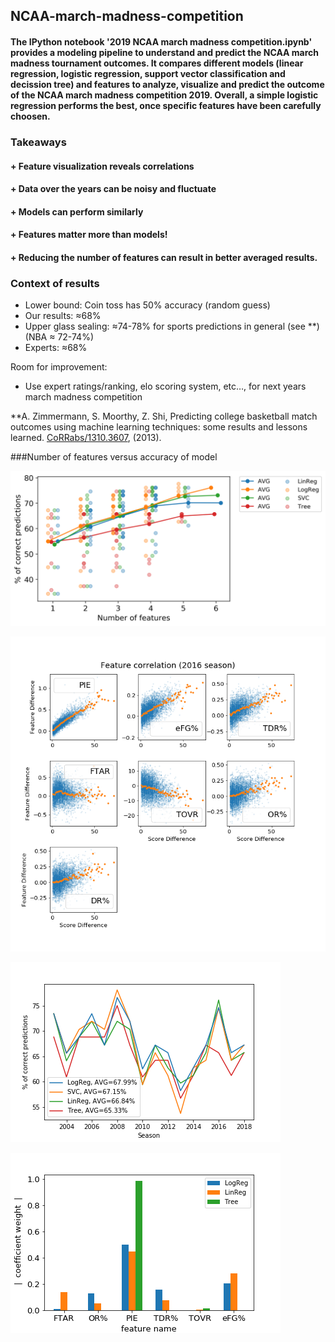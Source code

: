 ## NCAA-march-madness-competition

#### The IPython notebook '2019 NCAA march madness competition.ipynb' provides a modeling pipeline to understand and predict the NCAA march madness tournament outcomes. It compares different models (linear regression, logistic regression, support vector classification and decission tree) and features to analyze, visualize and predict the outcome of the NCAA march madness competition 2019. Overall, a simple logistic regression performs the best, once specific features have been carefully choosen.

### Takeaways
#### + Feature visualization reveals correlations
#### + Data over the years can be noisy and fluctuate
#### + Models can perform similarly
#### + Features matter more than models!
#### + Reducing the number of features can result in better averaged results.

### Context of results
- Lower bound: Coin toss has 50% accuracy (random guess)
- Our results: ≈68%
- Upper glass sealing: ≈74-78% for sports predictions in general (see **)
                        (NBA ≈ 72-74%)
- Experts: ≈68%

Room for improvement:
- Use expert ratings/ranking, elo scoring system, etc…, for next years march madness competition

**A. Zimmermann, S. Moorthy, Z. Shi, Predicting college basketball match outcomes using machine learning techniques: some results and lessons learned.  [CoRRabs/1310.3607](https://dblp.org/db/journals/corr/corr1310.html), (2013).

###Number of features versus accuracy of model

![Number of features versus accuracy of model](https://github.com/anose001/NCAA-march-madness-competition/blob/master/Features_vs_accuracy.png)

![Correlation of features](https://github.com/anose001/NCAA-march-madness-competition/blob/master/Feature_Correlation.png)

![Model comparison](https://github.com/anose001/NCAA-march-madness-competition/blob/master/Models_Compared_4_features.png)

![Weight of coefficients](https://github.com/anose001/NCAA-march-madness-competition/blob/master/Coefficient_Weight.png)
